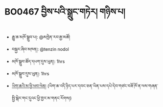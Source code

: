 # BO0467 བྱིས་པའི་སྒྲུང་གཏེར། གཉིས་པ།
- རྒྱུ་ཆ་མཁོ་སྒྲུབ་པ།: @མཁྱེན་རབ་རྒྱ་མཚོ།
- བསྐྱར་ཞིབ་མཁན།: @tenzin nodol
- མཁོ་སྒྲུབ་ཚོད་དཔག་དུས་ཡུན།: 1hrs
- མཁོ་སྒྲུབ་དུས་ཡུན།: 1hrs
- [ཡིག་ཆའི་མ་ཕྱི་ཕབ་ལེན།](https://github.com/MonlamAI/BO0467/releases/download/467/default.pdf)
  (ཡིག་ཆ་འདི་ཉིད་པར་དབང་ཅན་ཡིན་པས་དཔེ་དེབ་གཙང་བཟོ་ཁོ་ན་ལས་གཞན་སྤྱི་སྒེར་གང་དུའང་ཕྱི་གྱར་མ་གནང་རོགས།)
